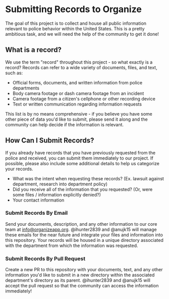# Submitting Records to Organize

The goal of this project is to collect and house all public information relevant to police behavior within the United States. This is a pretty ambitious task,
and we will need the help of the community to get it done!

## What is a record?

We use the term "record" throughout this project - so what exactly is a record? Records can refer to a wide variety of documents, files, and text, such as:

+ Official forms, documents, and written information from police departments
+ Body camera footage or dash camera footage from an incident
+ Camera footage from a citizen's cellphone or other recording device
+ Text or written communication regarding information requests

This list is by no means comprehensive - if you believe you have some other piece of data you'd like to submit, please send it along and the community can
help decide if the information is relevant. 

## How Can I Submit Records?
If you already have records that you have previously requested from the police and received, you can submit them immediately to our project. 
If possible, please also include some additional details to help us categorize your records.

+ What was the intent when requesting these records? (Ex. lawsuit against department, research into department policy)
+ Did you receive all of the information that you requested? (Or, were some files / information explicitly denied?)
+ Your contact information

### Submit Records By Email
Send your documents, description, and any other information to our core team at <info@organizeapp.org>. @ihunter2839 and @anujk15 will manage these emails for 
the near future and integrate your files and information into this repository. Your records will be housed in a unique directory associated with the department 
from which the information was requested.

### Submit Records By Pull Request
Create a new PR to this repository with your documents, text, and any other information you'd like to submit in a new directory within the associated department's
directory as its parent. @ihunter2839 and @anujk15 will accept the pull request so that the community can access the information immediately! 

